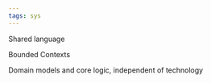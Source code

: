 ```yaml
---
tags: sys 
---
```


Shared language 

Bounded Contexts

Domain models and core logic, independent of technology
